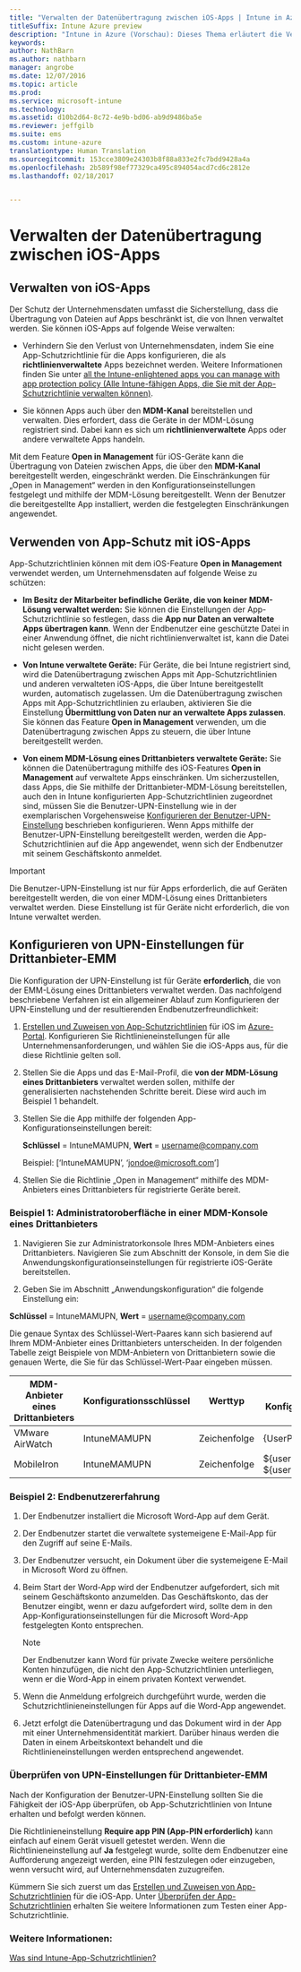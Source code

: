 ```yaml
---
title: "Verwalten der Datenübertragung zwischen iOS-Apps | Intune in Azure (Vorschau)"
titleSuffix: Intune Azure preview
description: "Intune in Azure (Vorschau): Dieses Thema erläutert die Verwendung des iOS-Features „Öffnen in“ und der Richtlinien für die Verwaltung mobiler Apps zur Verwaltung von Datenübertragungen zwischen Apps."
keywords: 
author: NathBarn
ms.author: nathbarn
manager: angrobe
ms.date: 12/07/2016
ms.topic: article
ms.prod: 
ms.service: microsoft-intune
ms.technology: 
ms.assetid: d10b2d64-8c72-4e9b-bd06-ab9d9486ba5e
ms.reviewer: jeffgilb
ms.suite: ems
ms.custom: intune-azure
translationtype: Human Translation
ms.sourcegitcommit: 153cce3809e24303b8f88a833e2fc7bdd9428a4a
ms.openlocfilehash: 2b589f98ef77329ca495c894054acd7cd6c2812e
ms.lasthandoff: 02/18/2017


---
```


# <a name="how-to-manage-data-transfer-between-ios-apps"></a>Verwalten der Datenübertragung zwischen iOS-Apps
## <a name="manage-ios-apps"></a>Verwalten von iOS-Apps
Der Schutz der Unternehmensdaten umfasst die Sicherstellung, dass die Übertragung von Dateien auf Apps beschränkt ist, die von Ihnen verwaltet werden.  Sie können iOS-Apps auf folgende Weise verwalten:

-   Verhindern Sie den Verlust von Unternehmensdaten, indem Sie eine App-Schutzrichtlinie für die Apps konfigurieren, die als **richtlinienverwaltete** Apps bezeichnet werden. Weitere Informationen finden Sie unter [all the Intune-enlightened apps you can manage with app protection policy (Alle Intune-fähigen Apps, die Sie mit der App-Schutzrichtlinie verwalten können)](https://www.microsoft.com/cloud-platform/microsoft-intune-apps).

-   Sie können Apps auch über den **MDM-Kanal** bereitstellen und verwalten.  Dies erfordert, dass die Geräte in der MDM-Lösung registriert sind. Dabei kann es sich um **richtlinienverwaltete** Apps oder andere verwaltete Apps handeln.

Mit dem Feature **Open in Management** für iOS-Geräte kann die Übertragung von Dateien zwischen Apps, die über den **MDM-Kanal** bereitgestellt werden, eingeschränkt werden. Die Einschränkungen für „Open in Management“ werden in den Konfigurationseinstellungen festgelegt und mithilfe der MDM-Lösung bereitgestellt.  Wenn der Benutzer die bereitgestellte App installiert, werden die festgelegten Einschränkungen angewendet.
##  <a name="using-app-protection-with-ios-apps"></a>Verwenden von App-Schutz mit iOS-Apps
App-Schutzrichtlinien können mit dem iOS-Feature **Open in Management** verwendet werden, um Unternehmensdaten auf folgende Weise zu schützen:

-   **Im Besitz der Mitarbeiter befindliche Geräte, die von keiner MDM-Lösung verwaltet werden:** Sie können die Einstellungen der App-Schutzrichtlinie so festlegen, dass die **App nur Daten an verwaltete Apps übertragen kann**. Wenn der Endbenutzer eine geschützte Datei in einer Anwendung öffnet, die nicht richtlinienverwaltet ist, kann die Datei nicht gelesen werden.

-   **Von Intune verwaltete Geräte:** Für Geräte, die bei Intune registriert sind, wird die Datenübertragung zwischen Apps mit App-Schutzrichtlinien und anderen verwalteten iOS-Apps, die über Intune bereitgestellt wurden, automatisch zugelassen. Um die Datenübertragung zwischen Apps mit App-Schutzrichtlinien zu erlauben, aktivieren Sie die Einstellung **Übermittlung von Daten nur an verwaltete Apps zulassen**. Sie können das Feature **Open in Management** verwenden, um die Datenübertragung zwischen Apps zu steuern, die über Intune bereitgestellt werden.   

-   **Von einem MDM-Lösung eines Drittanbieters verwaltete Geräte:** Sie können die Datenübertragung mithilfe des iOS-Features **Open in Management** auf verwaltete Apps einschränken.
Um sicherzustellen, dass Apps, die Sie mithilfe der Drittanbieter-MDM-Lösung bereitstellen, auch den in Intune konfigurierten App-Schutzrichtlinien zugeordnet sind, müssen Sie die Benutzer-UPN-Einstellung wie in der exemplarischen Vorgehensweise [Konfigurieren der Benutzer-UPN-Einstellung](#configure-user-upn-setting-for-third-party-emm) beschrieben konfigurieren.  Wenn Apps mithilfe der Benutzer-UPN-Einstellung bereitgestellt werden, werden die App-Schutzrichtlinien auf die App angewendet, wenn sich der Endbenutzer mit seinem Geschäftskonto anmeldet.

> [!IMPORTANT]
> Die Benutzer-UPN-Einstellung ist nur für Apps erforderlich, die auf Geräten bereitgestellt werden, die von einer MDM-Lösung eines Drittanbieters verwaltet werden.  Diese Einstellung ist für Geräte nicht erforderlich, die von Intune verwaltet werden.


## <a name="configure-user-upn-setting-for-third-party-emm"></a>Konfigurieren von UPN-Einstellungen für Drittanbieter-EMM
Die Konfiguration der UPN-Einstellung ist für Geräte **erforderlich**, die von der EMM-Lösung eines Drittanbieters verwaltet werden. Das nachfolgend beschriebene Verfahren ist ein allgemeiner Ablauf zum Konfigurieren der UPN-Einstellung und der resultierenden Endbenutzerfreundlichkeit:


1.  [Erstellen und Zuweisen von App-Schutzrichtlinien](app-protection-policies.md) für iOS im [Azure-Portal](https://portal.azure.com). Konfigurieren Sie Richtlinieneinstellungen für alle Unternehmensanforderungen, und wählen Sie die iOS-Apps aus, für die diese Richtlinie gelten soll.

2.  Stellen Sie die Apps und das E-Mail-Profil, die **von der MDM-Lösung eines Drittanbieters** verwaltet werden sollen, mithilfe der generalisierten nachstehenden Schritte bereit. Diese wird auch im Beispiel 1 behandelt.

  1.  Stellen Sie die App mithilfe der folgenden App-Konfigurationseinstellungen bereit:

      **Schlüssel** = IntuneMAMUPN, **Wert** = <username@company.com>

      Beispiel: [‘IntuneMAMUPN’, ‘jondoe@microsoft.com’]

  2.  Stellen Sie die Richtlinie „Open in Management“ mithilfe des MDM-Anbieters eines Drittanbieters für registrierte Geräte bereit.


### <a name="example-1-admin-experience-in-third-party-mdm-console"></a>Beispiel 1: Administratoroberfläche in einer MDM-Konsole eines Drittanbieters

1. Navigieren Sie zur Administratorkonsole Ihres MDM-Anbieters eines Drittanbieters. Navigieren Sie zum Abschnitt der Konsole, in dem Sie die Anwendungskonfigurationseinstellungen für registrierte iOS-Geräte bereitstellen.

2. Geben Sie im Abschnitt „Anwendungskonfiguration“ die folgende Einstellung ein:

  **Schlüssel** = IntuneMAMUPN, **Wert** = <username@company.com>

  Die genaue Syntax des Schlüssel-Wert-Paares kann sich basierend auf Ihrem MDM-Anbieter eines Drittanbieters unterscheiden. In der folgenden Tabelle zeigt Beispiele von MDM-Anbietern von Drittanbietern sowie die genauen Werte, die Sie für das Schlüssel-Wert-Paar eingeben müssen.

|MDM-Anbieter eines Drittanbieters| Konfigurationsschlüssel | Werttyp | Der Konfigurationswert|
| ------- | ---- | ---- | ---- |
|VMware AirWatch| IntuneMAMUPN | Zeichenfolge | {UserPrincipalName}|
|MobileIron | IntuneMAMUPN | Zeichenfolge | ${userUPN} **oder** ${userEmailAddress} |


### <a name="example-2-end-user-experience"></a>Beispiel 2: Endbenutzererfahrung

1.  Der Endbenutzer installiert die Microsoft Word-App auf dem Gerät.

2.  Der Endbenutzer startet die verwaltete systemeigene E-Mail-App für den Zugriff auf seine E-Mails.

3.  Der Endbenutzer versucht, ein Dokument über die systemeigene E-Mail in Microsoft Word zu öffnen.

4.  Beim Start der Word-App wird der Endbenutzer aufgefordert, sich mit seinem Geschäftskonto anzumelden.  Das Geschäftskonto, das der Benutzer eingibt, wenn er dazu aufgefordert wird, sollte dem in den App-Konfigurationseinstellungen für die Microsoft Word-App festgelegten Konto entsprechen.

    > [!NOTE]
    > Der Endbenutzer kann Word für private Zwecke weitere persönliche Konten hinzufügen, die nicht den App-Schutzrichtlinien unterliegen, wenn er die Word-App in einem privaten Kontext verwendet.

5.  Wenn die Anmeldung erfolgreich durchgeführt wurde, werden die Schutzrichtlinieneinstellungen für Apps auf die Word-App angewendet.

6.  Jetzt erfolgt die Datenübertragung und das Dokument wird in der App mit einer Unternehmensidentität markiert. Darüber hinaus werden die Daten in einem Arbeitskontext behandelt und die Richtlinieneinstellungen werden entsprechend angewendet.

### <a name="validate-user-upn-setting-for-third-party-emm"></a>Überprüfen von UPN-Einstellungen für Drittanbieter-EMM

Nach der Konfiguration der Benutzer-UPN-Einstellung sollten Sie die Fähigkeit der iOS-App überprüfen, ob App-Schutzrichtlinien von Intune erhalten und befolgt werden können.

Die Richtlinieneinstellung **Require app PIN (App-PIN erforderlich)** kann einfach auf einem Gerät visuell getestet werden. Wenn die Richtlinieneinstellung auf **Ja** festgelegt wurde, sollte dem Endbenutzer eine Aufforderung angezeigt werden, eine PIN festzulegen oder einzugeben, wenn versucht wird, auf Unternehmensdaten zuzugreifen.

Kümmern Sie sich zuerst um das [Erstellen und Zuweisen von App-Schutzrichtlinien](app-protection-policies.md) für die iOS-App. Unter [Überprüfen der App-Schutzrichtlinien](validate-app-protection-policies.md) erhalten Sie weitere Informationen zum Testen einer App-Schutzrichtlinie.


### <a name="see-also"></a>Weitere Informationen:
[Was sind Intune-App-Schutzrichtlinien?](what-is-app-protection-policy.md)

